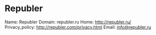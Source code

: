 
# Republer

Name: Republer
Domain: republer.ru
Home: http://republer.ru/
Privacy_policy: http://republer.com/privacy.html
Email: info@republer.ru
